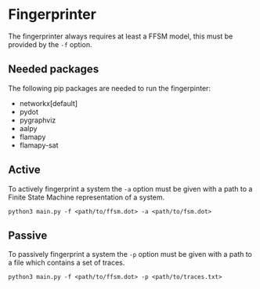 # Fingerprinter
The fingerprinter always requires at least a FFSM model, this must be provided by the `-f` option.

## Needed packages
The following pip packages are needed to run the fingerpinter:
 - networkx[default]
 - pydot
 - pygraphviz
 - aalpy
 - flamapy
 - flamapy-sat

## Active
To actively fingerprint a system the `-a` option must be given with a path to a Finite State Machine representation of a system.

```
python3 main.py -f <path/to/ffsm.dot> -a <path/to/fsm.dot>
```


## Passive
To passively fingerprint a system the `-p` option must be given with a path to a file which contains a set of traces.

```
python3 main.py -f <path/to/ffsm.dot> -p <path/to/traces.txt>
```